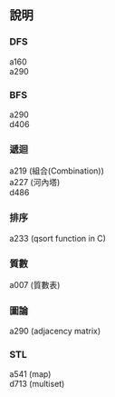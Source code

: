 ﻿## 說明

### DFS
a160  
a290

### BFS
a290  
d406  


### 遞迴
a219 (組合(Combination))  
a227 (河內塔)  
d486  


### 排序
a233 (qsort function in C)  


### 質數  
a007 (質數表)  

### 圖論
a290 (adjacency matrix)


### STL
a541 (map)  
d713 (multiset)  

